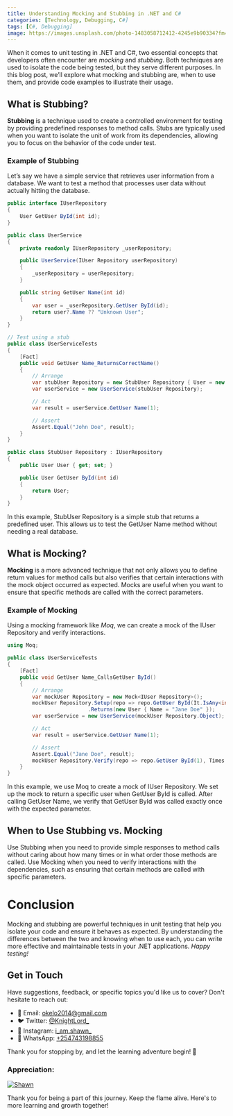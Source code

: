 ```yaml
---
title: Understanding Mocking and Stubbing in .NET and C#
categories: [Technology, Debugging, C#]
tags: [C#, Debugging]
image: https://images.unsplash.com/photo-1483058712412-4245e9b90334?fm=jpg&q=60&w=3000&ixlib=rb-4.0.3&ixid=M3wxMjA3fDB8MHxzZWFyY2h8MTh8fGJ1c2luZXNzJTIwdGVjaG5vbG9neXxlbnwwfHwwfHx8MA%3D%3D
---
```


When it comes to unit testing in .NET and C#, two essential concepts that developers often encounter are *mocking* and *stubbing*. Both techniques are used to isolate the code being tested, but they serve different purposes. In this blog post, we’ll explore what mocking and stubbing are, when to use them, and provide code examples to illustrate their usage.

## What is Stubbing?
**Stubbing** is a technique used to create a controlled environment for testing by providing predefined responses to method calls. Stubs are typically used when you want to isolate the unit of work from its dependencies, allowing you to focus on the behavior of the code under test.

### Example of Stubbing
Let’s say we have a simple service that retrieves user information from a database. We want to test a method that processes user data without actually hitting the database.

```csharp
public interface IUserRepository
{
    User GetUser ById(int id);
}

public class UserService
{
    private readonly IUserRepository _userRepository;

    public UserService(IUser Repository userRepository)
    {
        _userRepository = userRepository;
    }

    public string GetUser Name(int id)
    {
        var user = _userRepository.GetUser ById(id);
        return user?.Name ?? "Unknown User";
    }
}

// Test using a stub
public class UserServiceTests
{
    [Fact]
    public void GetUser Name_ReturnsCorrectName()
    {
        // Arrange
        var stubUser Repository = new StubUser Repository { User = new User { Name = "John Doe" } };
        var userService = new UserService(stubUser Repository);

        // Act
        var result = userService.GetUser Name(1);

        // Assert
        Assert.Equal("John Doe", result);
    }
}

public class StubUser Repository : IUserRepository
{
    public User User { get; set; }

    public User GetUser ById(int id)
    {
        return User;
    }
}
```

In this example, StubUser Repository is a simple stub that returns a predefined user. This allows us to test the GetUser Name method without needing a real database.

## What is Mocking?
**Mocking** is a more advanced technique that not only allows you to define return values for method calls but also verifies that certain interactions with the mock object occurred as expected. Mocks are useful when you want to ensure that specific methods are called with the correct parameters.

### Example of Mocking
Using a mocking framework like *Moq*, we can create a mock of the IUser Repository and verify interactions.

```csharp
using Moq;

public class UserServiceTests
{
    [Fact]
    public void GetUser Name_CallsGetUser ById()
    {
        // Arrange
        var mockUser Repository = new Mock<IUser Repository>();
        mockUser Repository.Setup(repo => repo.GetUser ById(It.IsAny<int>()))
                          .Returns(new User { Name = "Jane Doe" });
        var userService = new UserService(mockUser Repository.Object);

        // Act
        var result = userService.GetUser Name(1);

        // Assert
        Assert.Equal("Jane Doe", result);
        mockUser Repository.Verify(repo => repo.GetUser ById(1), Times.Once);
    }
}
```

In this example, we use Moq to create a mock of IUser Repository. We set up the mock to return a specific user when GetUser ById is called. After calling GetUser Name, we verify that GetUser ById was called exactly once with the expected parameter.

## When to Use Stubbing vs. Mocking
Use Stubbing when you need to provide simple responses to method calls without caring about how many times or in what order those methods are called.
Use Mocking when you need to verify interactions with the dependencies, such as ensuring that certain methods are called with specific parameters.

# Conclusion
Mocking and stubbing are powerful techniques in unit testing that help you isolate your code and ensure it behaves as expected. By understanding the differences between the two and knowing when to use each, you can write more effective and maintainable tests in your .NET applications. *Happy testing!*

## Get in Touch

Have suggestions, feedback, or specific topics you'd like us to cover? Don't hesitate to reach out:

- 📧 Email: [okelo2014@gmail.com](mailto:okelo2014@gmail.com)
- 🐦 Twitter: [@KnightLord_](https://twitter.com/KnightLord_)
- 📸 Instagram: [i_am.shawn_](https://www.instagram.com/i_am.shawn_/)
- 📱 WhatsApp: [+254743198855](https://wa.me/+254743198855)


Thank you for   stopping by, and let the learning adventure begin! 🚀

### Appreciation:

[![Shawn](https://cdn.buymeacoffee.com/buttons/v2/default-yellow.png)](https://buymeacoffee.com/f9w2rkj4rw
)

Thank you for being a part of this journey. Keep the flame alive. Here's to more learning and growth together!